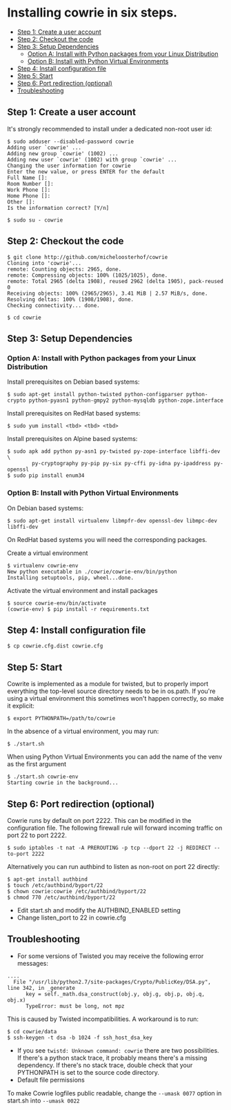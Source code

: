 
# Installing cowrie in six steps.

  * [Step 1: Create a user account](#step-1--create-a-user-account)
  * [Step 2: Checkout the code](#step-2--checkout-the-code)
  * [Step 3: Setup Dependencies](#step-3--setup-dependencies)
    + [Option A: Install with Python packages from your Linux Distribution](#option-a--install-with-python-packages-from-your-linux-distribution)
    + [Option B: Install with Python Virtual Environments](#option-b-install-with-python-virtual-environments)
  * [Step 4: Install configuration file](#step-4--install-configuration-file)
  * [Step 5: Start](#step-5--start)
  * [Step 6: Port redirection (optional)](#step-6--port-redirection--optional-)
  * [Troubleshooting](#troubleshooting)


## Step 1: Create a user account

It's strongly recommended to install under a dedicated non-root user id:

```
$ sudo adduser --disabled-password cowrie
Adding user `cowrie' ...
Adding new group `cowrie' (1002) ...
Adding new user `cowrie' (1002) with group `cowrie' ...
Changing the user information for cowrie
Enter the new value, or press ENTER for the default
Full Name []:
Room Number []:
Work Phone []:
Home Phone []:
Other []:
Is the information correct? [Y/n]

$ sudo su - cowrie
```

## Step 2: Checkout the code

```
$ git clone http://github.com/micheloosterhof/cowrie
Cloning into 'cowrie'...
remote: Counting objects: 2965, done.
remote: Compressing objects: 100% (1025/1025), done.
remote: Total 2965 (delta 1908), reused 2962 (delta 1905), pack-reused 0
Receiving objects: 100% (2965/2965), 3.41 MiB | 2.57 MiB/s, done.
Resolving deltas: 100% (1908/1908), done.
Checking connectivity... done.

$ cd cowrie
```

## Step 3: Setup Dependencies 
### Option A: Install with Python packages from your Linux Distribution

Install prerequisites on Debian based systems:

```
$ sudo apt-get install python-twisted python-configparser python-crypto python-pyasn1 python-gmpy2 python-mysqldb python-zope.interface
```

Install prerequisites on RedHat based systems:

```
$ sudo yum install <tbd> <tbd> <tbd>
```

Install prerequisites on Alpine based systems:

```
$ sudo apk add python py-asn1 py-twisted py-zope-interface libffi-dev \
        py-cryptography py-pip py-six py-cffi py-idna py-ipaddress py-openssl
$ sudo pip install enum34
```

### Option B: Install with Python Virtual Environments

On Debian based systems:
```
$ sudo apt-get install virtualenv libmpfr-dev openssl-dev libmpc-dev libffi-dev
```
On RedHat based systems you will need the corresponding packages.

Create a virtual environment

```
$ virtualenv cowrie-env
New python executable in ./cowrie/cowrie-env/bin/python
Installing setuptools, pip, wheel...done.
```

Activate the virtual environment and install packages

```
$ source cowrie-env/bin/activate
(cowrie-env) $ pip install -r requirements.txt
```

## Step 4: Install configuration file

```
$ cp cowrie.cfg.dist cowrie.cfg
```

## Step 5: Start

Cowrite is implemented as a module for twisted, but to properly import everything the top-level source directory needs to be in os.path.  If you're using a virtual environment this sometimes won't happen correctly, so make it explicit:

```
$ export PYTHONPATH=/path/to/cowrie
```

In the absence of a virtual environment, you may run:

```
$ ./start.sh
```

When using Python Virtual Environments you can add the name of the venv as the first argument

```
$ ./start.sh cowrie-env
Starting cowrie in the background...
```

## Step 6: Port redirection (optional)

Cowrie runs by default on port 2222. This can be modified in the configuration file.
The following firewall rule will forward incoming traffic on port 22 to port 2222.

```
$ sudo iptables -t nat -A PREROUTING -p tcp --dport 22 -j REDIRECT --to-port 2222
```

Alternatively you can run authbind to listen as non-root on port 22 directly:

```
$ apt-get install authbind
$ touch /etc/authbind/byport/22
$ chown cowrie:cowrie /etc/authbind/byport/22
$ chmod 770 /etc/authbind/byport/22
```

* Edit start.sh and modify the AUTHBIND_ENABLED setting
* Change listen_port to 22 in cowrie.cfg

## Troubleshooting

* For some versions of Twisted you may receive the following error messages:

```
....
  File "/usr/lib/python2.7/site-packages/Crypto/PublicKey/DSA.py", line 342, in _generate
      key = self._math.dsa_construct(obj.y, obj.g, obj.p, obj.q, obj.x)
      TypeError: must be long, not mpz
```

This is caused by Twisted incompatibilities. A workaround is to run:

```
$ cd cowrie/data
$ ssh-keygen -t dsa -b 1024 -f ssh_host_dsa_key
```

* If you see `twistd: Unknown command: cowrie` there are two possibilities.  If there's a python stack trace, it probably means there's a missing dependency.  If there's no stack trace, double check that your PYTHONPATH is set to the source code directory.
* Default file permissions

To make Cowrie logfiles public readable, change the ```--umask 0077``` option in start.sh into ```--umask 0022```

